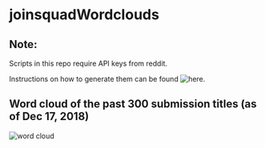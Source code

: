 # joinsquadWordclouds

## Note:

Scripts in this repo require API keys from reddit.

Instructions on how to generate them can be found ![here](https://github.com/reddit-archive/reddit/wiki/OAuth2-Quick-Start-Example#first-steps).


## Word cloud of the past 300 submission titles (as of Dec 17, 2018)
![word cloud](https://raw.githubusercontent.com/enderwiggin205/joinsquadWordclouds/master/wordcloud.png)
